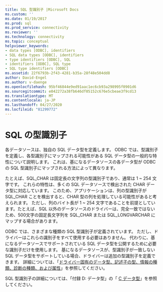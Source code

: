 ```yaml
---
title: SQL 型識別子 |Microsoft Docs
ms.custom: ''
ms.date: 01/19/2017
ms.prod: sql
ms.prod_service: connectivity
ms.reviewer: ''
ms.technology: connectivity
ms.topic: conceptual
helpviewer_keywords:
- data types [ODBC], identifiers
- SQL data types [ODBC], identifiers
- type identifiers [ODBC], SQL
- identifiers [ODBC], SQL type
- SQL type identifiers [ODBC]
ms.assetid: 22f6793b-2f43-4281-b35a-28f48e504dd8
author: David-Engel
ms.author: v-daenge
ms.openlocfilehash: 95bf46844e9ed91aac1ec6cb93a298995f0901d6
ms.sourcegitcommit: e042272a38fb646df05152c676e5cbeae3f9cd13
ms.translationtype: MT
ms.contentlocale: ja-JP
ms.lasthandoff: 04/27/2020
ms.locfileid: "81299772"
---
```

# <a name="sql-type-identifiers"></a>SQL の型識別子
各データソースは、独自の SQL データ型を定義します。 ODBC では、型識別子を定義し、各型識別子にマップされる可能性がある SQL データ型の一般的な特性について説明します。 これは、基になるデータソースの各データ型が ODBC の SQL 型識別子にマップされる方法によって異なります。  
  
 たとえば、SQL_CHAR は固定長の文字列の型識別子であり、通常は 1 ~ 254 文字です。 これらの特性は、多くの SQL データソースで検出された CHAR データ型に対応しています。 このため、アプリケーションは、列の型識別子が SQL_CHAR ことを検出すると、CHAR 型の列を処理している可能性があると考えられます。 ただし、列のバイト長が 1 ~ 254 文字であることを前提としています。たとえば、SQL 以外のデータソースのドライバーは、完全一致ではないため、500文字の固定長文字列を SQL_CHAR または SQL_LONGVARCHAR にマップする場合があります。  
  
 ODBC では、さまざまな種類の SQL 型識別子が定義されています。 ただし、ドライバーはこれらの識別子をすべて使用する必要はありません。 代わりに、基になるデータソースでサポートされている SQL データ型を公開するために必要な識別子だけを使用します。 基になるデータソースが、型識別子が一致しない SQL データ型をサポートしている場合、ドライバーは追加の型識別子を定義できます。 詳細については、「[ドライバー固有のデータ型、記述子の型、情報の種類、診断の種類、および属性](../../../odbc/reference/develop-app/driver-specific-data-types-descriptor-information-diagnostic.md)」を参照してください。  
  
 SQL 型識別子の詳細については、「付録 D: データ型」の「 [C データ型](../../../odbc/reference/appendixes/c-data-types.md)」を参照してください。
